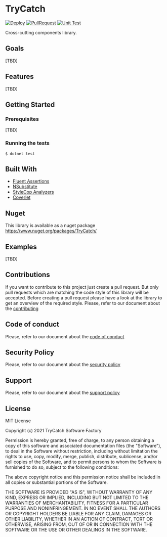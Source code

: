 # TryCatch

[![Deploy](https://github.com/TryCatch-SoftwareFactory/TryCatch/actions/workflows/deploy-main.yml/badge.svg)](https://github.com/TryCatch-SoftwareFactory/TryCatch/actions/workflows/deploy-main.yml)  [![PullRequest](https://github.com/TryCatch-SoftwareFactory/TryCatch/actions/workflows/pull-request.yml/badge.svg)](https://github.com/TryCatch-SoftwareFactory/TryCatch/actions/workflows/pull-request.yml) 
[![Unit Test](https://github.com/TryCatch-SoftwareFactory/TryCatch/actions/workflows/unit-test.yml/badge.svg)](https://github.com/TryCatch-SoftwareFactory/TryCatch/actions/workflows/unit-test.yml)

Cross-cutting components library.

## Goals
[TBD]

## Features
[TBD]

## Getting Started

### Prerequisites
[TBD]

### Running the tests
```shell
$ dotnet test
```

## Built With
- [Fluent Assertions](https://fluentassertions.com/)
- [NSubstitute](https://nsubstitute.github.io/)
- [StyleCop Analyzers](https://github.com/DotNetAnalyzers/StyleCopAnalyzers)
- [Coverlet](https://github.com/coverlet-coverage/coverlet)

## Nuget
This library is available as a nuget package https://www.nuget.org/packages/TryCatch/

## Examples
[TBD]

## Contributions
If you want to contribute to this project just create a pull request. But only pull requests which are matching the code style of this library will be accepted. Before creating a pull request please have a look at the library to get an overview of the required style. Please, refer to our document about the [contributing](CONTRIBUTING.md)

## Code of conduct
Please, refer to our document about the [code of conduct](CODE_OF_CONDUCT.md)

## Security Policy
Please, refer to our document about the [security policy](SECURITY.md)

## Support
Please, refer to our document about the [support policy](SUPPORT.md)

## License
MIT License

Copyright (c) 2021 TryCatch Software Factory

Permission is hereby granted, free of charge, to any person obtaining a copy
of this software and associated documentation files (the "Software"), to deal
in the Software without restriction, including without limitation the rights
to use, copy, modify, merge, publish, distribute, sublicense, and/or sell
copies of the Software, and to permit persons to whom the Software is
furnished to do so, subject to the following conditions:

The above copyright notice and this permission notice shall be included in all
copies or substantial portions of the Software.

THE SOFTWARE IS PROVIDED "AS IS", WITHOUT WARRANTY OF ANY KIND, EXPRESS OR
IMPLIED, INCLUDING BUT NOT LIMITED TO THE WARRANTIES OF MERCHANTABILITY,
FITNESS FOR A PARTICULAR PURPOSE AND NONINFRINGEMENT. IN NO EVENT SHALL THE
AUTHORS OR COPYRIGHT HOLDERS BE LIABLE FOR ANY CLAIM, DAMAGES OR OTHER
LIABILITY, WHETHER IN AN ACTION OF CONTRACT, TORT OR OTHERWISE, ARISING FROM,
OUT OF OR IN CONNECTION WITH THE SOFTWARE OR THE USE OR OTHER DEALINGS IN THE
SOFTWARE.

